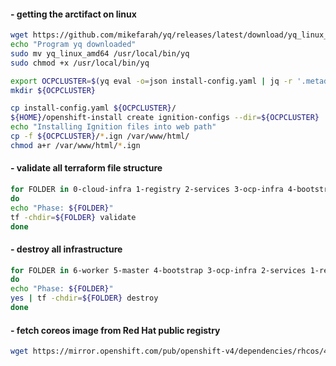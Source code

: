 #### - getting the arctifact on linux
```bash
wget https://github.com/mikefarah/yq/releases/latest/download/yq_linux_amd64
echo "Program yq downloaded"
sudo mv yq_linux_amd64 /usr/local/bin/yq
sudo chmod +x /usr/local/bin/yq

export OCPCLUSTER=$(yq eval -o=json install-config.yaml | jq -r '.metadata.name')
mkdir ${OCPCLUSTER}

cp install-config.yaml ${OCPCLUSTER}/
${HOME}/openshift-install create ignition-configs --dir=${OCPCLUSTER} 
echo "Installing Ignition files into web path"
cp -f ${OCPCLUSTER}/*.ign /var/www/html/
chmod a+r /var/www/html/*.ign
```

#### - validate all terraform file structure
```bash
for FOLDER in 0-cloud-infra 1-registry 2-services 3-ocp-infra 4-bootstrap 5-master 6-worker
do
echo "Phase: ${FOLDER}"
tf -chdir=${FOLDER} validate
done
```

#### - destroy all infrastructure
```bash
for FOLDER in 6-worker 5-master 4-bootstrap 3-ocp-infra 2-services 1-registry 0-cloud-infra
do
echo "Phase: ${FOLDER}"
yes | tf -chdir=${FOLDER} destroy
done
```

#### - fetch coreos image from Red Hat public registry
```bash
wget https://mirror.openshift.com/pub/openshift-v4/dependencies/rhcos/4.17/latest/rhcos-qemu.x86_64.qcow2.gz
```